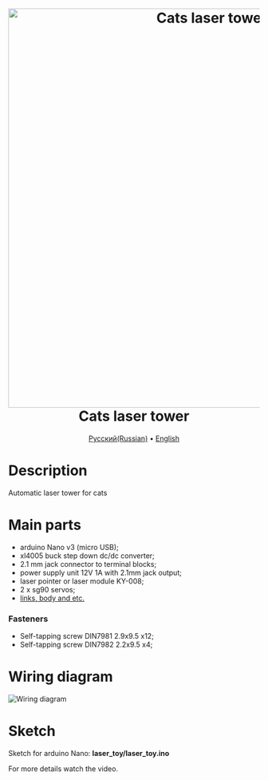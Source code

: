 <h1 align="center">
  <a href="https://youtu.be/sZ_J02TyHJI"><img src="https://github.com/TrashRobotics/LaserCatToy/blob/main/img/laser_toy.jpg" alt="Cats laser tower" width="800"></a>
  <br>
    Cats laser tower
  <br>
</h1>

<p align="center">
  <a href="https://github.com/TrashRobotics/LaserCatToy/blob/main/README.md">Русский(Russian)</a> •
  <a href="https://github.com/TrashRobotics/LaserCatToy/blob/main/README-en.md">English</a> 
</p>

# Description
Automatic laser tower for cats

# Main parts
* arduino Nano v3 (micro USB);
* xl4005 buck step down dc/dc converter;
* 2.1 mm jack connector to terminal blocks;
* power supply unit 12V 1A with 2.1mm jack output;
* laser pointer or laser module KY-008;
* 2 x sg90 servos;
* [links, body and etc.](https://www.thingiverse.com/thing:5090294)

### Fasteners
* Self-tapping screw DIN7981 2.9x9.5 x12;
* Self-tapping screw DIN7982 2.2x9.5 x4;

# Wiring diagram
![Wiring diagram](https://github.com/TrashRobotics/LaserCatToy/blob/main/img/schematic.png)

# Sketch
Sketch for arduino Nano: **laser_toy/laser_toy.ino**   
     
For more details watch the video.

